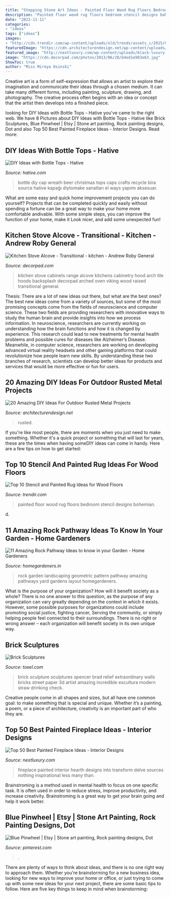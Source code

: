 ```yaml
---
title: "Stepping Stone Art Ideas - Painted Floor Wood Rug Floors Bedroom Stencil Designs Bohemian"
description: "Painted floor wood rug floors bedroom stencil designs bohemian"
date: "2022-11-11"
categories:
- "ideas"
tags: ["ideas"]
images:
- "http://cdn.trendir.com/wp-content/uploads/old/trends/assets_c/2015/08/bohemian-rug-painted-on-bedroom-floor-thumb-autox841-55613.jpg"
featuredImage: "https://cdn.architecturendesign.net/wp-content/uploads/2016/03/AD-Rusted-Metal-Projects-13.jpg"
featured_image: "http://nextluxury.com/wp-content/uploads/black-luxury-painted-fireplace-ideas.jpg"
image: "https://cdn.decorpad.com/photos/2013/06/20/b4ed1e983e63.jpg"
ShowToc: true
author: "Miss Mireya Osinski"
---
```



Creative art is a form of self-expression that allows an artist to explore their imagination and communicate their ideas through a chosen medium. It can take many different forms, including painting, sculpture, drawing, and photography. The creative process often begins with an idea or concept that the artist then develops into a finished piece.

	

		
looking for DIY Ideas with Bottle Tops - Hative you've came to the right web. We have 8 Pictures about DIY Ideas with Bottle Tops - Hative like Brick Sculptures, Blue Pinwheel | Etsy | Stone art painting, Rock painting designs, Dot and also Top 50 Best Painted Fireplace Ideas - Interior Designs. Read more:
		
    
## DIY Ideas With Bottle Tops - Hative

<img loading=lazy src="https://hative.com/wp-content/uploads/2015/01/bottle-tops/17-diy-ideas-with-bottle-tops.jpg" onerror="this.onerror=null;this.src='https://tse3.mm.bing.net/th?id=OIP.VihyGuQYKl9QbFiYTB1ecAHaJ4&amp;pid=15.1';" alt="DIY Ideas with Bottle Tops - Hative">

_Source: hative.com_

>bottle diy cap wreath beer christmas tops caps crafts recycle bira source hative kapağı diytomake sanatları el ways yapımı aksesuar. 

	

What are some easy and quick home improvement projects you can do yourself?
Projects that can be completed quickly and easily without spending a fortune can be a great way to make your home more comfortable andivable. With some simple steps, you can improve the function of your home, make it Look nicer, and add some unexpected fun!

    
## Kitchen Stove Alcove - Transitional - Kitchen - Andrew Roby General

<img loading=lazy src="https://cdn.decorpad.com/photos/2013/06/20/b4ed1e983e63.jpg" onerror="this.onerror=null;this.src='https://tse4.mm.bing.net/th?id=OIP.hxbBvAA0hBZSDPuscl9h1AHaJ4&amp;pid=15.1';" alt="Kitchen Stove Alcove - Transitional - kitchen - Andrew Roby General">

_Source: decorpad.com_

>kitchen stove cabinets range alcove kitchens cabinetry hood arch tile hoods backsplash decorpad arched oven viking wood raised transitional general. 

	

Thesis: There are a lot of new ideas out there, but what are the best ones?
The best new ideas come from a variety of sources, but some of the most promising concepts come from the fields of neuroscience and computer science. These two fields are providing researchers with innovative ways to study the human brain and provide insights into how we process information. In neuroscience, researchers are currently working on understanding how the brain functions and how it is changed by experience. This research could lead to new treatments for mental health problems and possible cures for diseases like Alzheimer’s Disease. Meanwhile, in computer science, researchers are working on developing advanced virtual reality headsets and other gaming platforms that could revolutionize how people learn new skills. By understanding these two branches of research, scientists can develop better ideas for products and services that would be more effective or fun for users.

    
## 20 Amazing DIY Ideas For Outdoor Rusted Metal Projects

<img loading=lazy src="https://cdn.architecturendesign.net/wp-content/uploads/2016/03/AD-Rusted-Metal-Projects-13.jpg" onerror="this.onerror=null;this.src='https://tse2.mm.bing.net/th?id=OIP._MK6xR5L8j2HPeiauWqB7QHaLG&amp;pid=15.1';" alt="20 Amazing DIY Ideas For Outdoor Rusted Metal Projects">

_Source: architecturendesign.net_

>rusted. 

	

If you're like most people, there are moments when you just need to make something. Whether it's a quick project or something that will last for years, these are the times when having someDIY ideas can come in handy. Here are a few tips on how to get started:

    
## Top 10 Stencil And Painted Rug Ideas For Wood Floors

<img loading=lazy src="http://cdn.trendir.com/wp-content/uploads/old/trends/assets_c/2015/08/bohemian-rug-painted-on-bedroom-floor-thumb-autox841-55613.jpg" onerror="this.onerror=null;this.src='https://tse3.mm.bing.net/th?id=OIP.C8gvn_5qeb-Bgj-gy7JEXQHaJ5&amp;pid=15.1';" alt="Top 10 Stencil and Painted Rug Ideas for Wood Floors">

_Source: trendir.com_

>painted floor wood rug floors bedroom stencil designs bohemian. 

	

d.

    
## 11 Amazing Rock Pathway Ideas To Know In Your Garden - Home Gardeners

<img loading=lazy src="https://homegardeners.in/wp-content/uploads/2017/09/Geometric-Pattern-1.jpg" onerror="this.onerror=null;this.src='https://tse3.mm.bing.net/th?id=OIP.jwQZR6I4YMJJCaY29hbCSQHaLK&amp;pid=15.1';" alt="11 Amazing Rock Pathway Ideas to know in your Garden - Home Gardeners">

_Source: homegardeners.in_

>rock garden landscaping geometric pattern pathway amazing pathways yard gardens layout homegardeners. 

	

What is the purpose of your organization? How will it benefit society as a whole?
There is no one answer to this question, as the purpose of any organization can vary greatly depending on the context in which it exists. However, some possible purposes for organizations could include promoting social justice, fighting cancer, Serving the community, or simply helping people feel connected to their surroundings. There is no right or wrong answer – each organization will benefit society in its own unique way.

    
## Brick Sculptures

<img loading=lazy src="http://www.toxel.com/wp-content/uploads/2016/03/bricksculptures02.jpg" onerror="this.onerror=null;this.src='https://tse1.mm.bing.net/th?id=OIP.wiX9PtUp4-UAggx5L0RiPwHaLd&amp;pid=15.1';" alt="Brick Sculptures">

_Source: toxel.com_

>brick sculpture sculptures spencer brad relief extraordinary walls bricks street paper 3d artist amazing incredible escultura modern straw drinking check. 

	

Creative people come in all shapes and sizes, but all have one common goal: to make something that is special and unique. Whether it’s a painting, a poem, or a piece of architecture, creativity is an important part of who they are.

    
## Top 50 Best Painted Fireplace Ideas - Interior Designs

<img loading=lazy src="http://nextluxury.com/wp-content/uploads/black-luxury-painted-fireplace-ideas.jpg" onerror="this.onerror=null;this.src='https://tse2.mm.bing.net/th?id=OIP.M83t2ASen46vco_45sEYDwAAAA&amp;pid=15.1';" alt="Top 50 Best Painted Fireplace Ideas - Interior Designs">

_Source: nextluxury.com_

>fireplace painted interior hearth designs into transform delve sources nothing inspirational less many than. 

	

Brainstroming is a method used in mental health to focus on one specific task. It is often used in order to reduce stress, improve productivity, and increase creativity. Brainstroming is a great way to get your brain going and help it work better.

    
## Blue Pinwheel | Etsy | Stone Art Painting, Rock Painting Designs, Dot

<img loading=lazy src="https://i.pinimg.com/736x/10/ac/7d/10ac7d5bf18592fbfb75884695baad6b.jpg" onerror="this.onerror=null;this.src='https://tse1.mm.bing.net/th?id=OIP.4g_FcPJhM2mjaShjljiCTwHaJ3&amp;pid=15.1';" alt="Blue Pinwheel | Etsy | Stone art painting, Rock painting designs, Dot">

_Source: pinterest.com_

>. 

	

There are plenty of ways to think about ideas, and there is no one right way to approach them. Whether you're brainstorming for a new business idea, looking for new ways to improve your home or office, or just trying to come up with some new ideas for your next project, there are some basic tips to follow. Here are five key things to keep in mind when brainstorming: 

